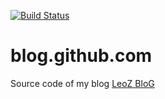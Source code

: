 [![Build Status](https://travis-ci.com/leoz/blog.github.com.svg?branch=source)](https://travis-ci.com/leoz/blog.github.com)

# blog.github.com

Source code of my blog [LeoZ BloG](http://blog.leoz.net/)
